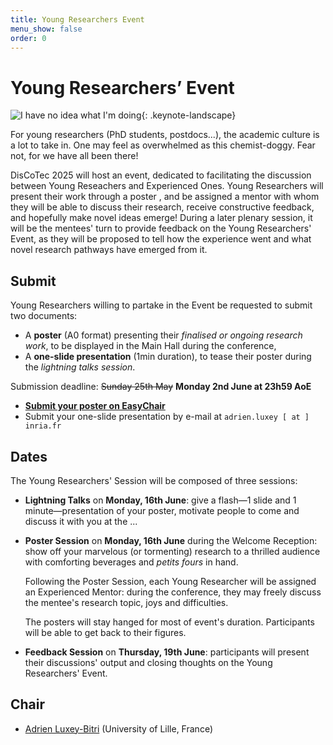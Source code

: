 ```yaml
---
title: Young Researchers Event
menu_show: false
order: 0
---
```


<!--
Partage d'expérience
Les vieux ont la semaine pour prendre une décision (jury) et on organise la restitution. 
"Mettez-vous en pair pour discuter spécifiquement -- mentorat sur la semaine"
Seniors, choisissez ~3 posters, match-making "mariage parfait", discutez durant la semaine, et vendredi restitution. Soit on rédige un petit truc sur lequel on a discuté. 

Comme c'est la 20ième édition, on voulait marquer le coup. Antoine Capelle propose de faire des entretiens sur place. 
Volontariat à passer à l'oral à la restitution, avec la slide de la flash présentation derrière. 

Jury (plusieurs propositions) : 
- Tu prends les gens qui sont là (invités, steering, program commetees)
- CORSE est un fest très théorique, ya des gens très bien, on peut les inviter.
- Les gens des tutoriels : Baptiste et Emilio, Robert on connait pas. 
- Faire de la comm' jour J pour inviter les gens à rejoindre le comité de mentorat
On vise 1-2 mentoré⋅es par mentor.

12aine posters, on peut monter à 20aine.
Si on fait une light review, on doit faire un comité. Simon a déjà fait sans sélection. 
Seule contrainte est physique : nombre posters qu'on peut accrocher. 
TODO : EasyChair pour système de sélection et pouvoir en catastrophe créer un comité si besoin. 

Comité "well-being"
-->

# Young Researchers’ Event

![I have no idea what I'm doing](./ihavenoideawhatimdoing.jpg "*A dog surrounded by chemical glasses with coloured liquids, pouring something from an Erlenmeyer flask to a decorated mug using its paw. A text reads \"I have no idea what I'm doing\".*"){: .keynote-landscape}

For young researchers (PhD students, postdocs...), the academic culture is a lot to take in.
One may feel as overwhelmed as this chemist-doggy.
Fear not, for we have all been there!

DisCoTec 2025 will host an event, dedicated to facilitating the discussion between Young Reseachers and Experienced Ones.
Young Researchers will present their work through a poster , and be assigned a mentor with whom they will be able to discuss their research, receive constructive feedback, and hopefully make novel ideas emerge!
During a later plenary session, it will be the mentees' turn to provide feedback on the Young Researchers' Event, as they will be proposed to tell how the experience went and what novel research pathways have emerged from it.

## Submit

Young Researchers willing to partake in the Event be requested to submit two documents:
- A **poster** (A0 format) presenting their _finalised or ongoing research work_, to be displayed in the Main Hall during the conference,
- A **one-slide presentation** (1min duration), to tease their poster during the _lightning talks session_.

Submission deadline: ~~Sunday 25th May~~ **Monday 2nd June at 23h59 AoE** 

- [**Submit your poster on EasyChair**](https://easychair.org/conferences/?conf=discotec25posters)
- Submit your one-slide presentation by e-mail at `adrien.luxey [ at ] inria.fr`


## Dates

The Young Researchers' Session will be composed of three sessions:

- **Lightning Talks** on **Monday, 16th June**: give a flash&mdash;1 slide and 1 minute&mdash;presentation of your poster, motivate people to come and discuss it with you at the ...

- **Poster Session** on **Monday, 16th June** during the Welcome Reception: show off your marvelous (or tormenting) research to a thrilled audience with comforting beverages and _petits fours_ in hand. 
  
  Following the Poster Session, each Young Researcher will be assigned an Experienced Mentor: during the conference, they may freely discuss the mentee's research topic, joys and difficulties.

  The posters will stay hanged for most of event's duration. Participants will be able to get back to their figures.

- **Feedback Session** on **Thursday, 19th June**: participants will present their discussions' output and closing thoughts on the Young Researchers' Event.
  
## Chair
- [Adrien Luxey-Bitri](https://luxeylab.net/) (University of Lille, France)
